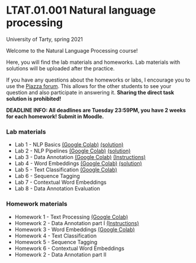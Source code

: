 # LTAT.01.001 Natural language processing 

University of Tarty, spring 2021

Welcome to the Natural Language Processing course!

Here, you will find the lab materials and homeworks. Lab materials with solutions will be uploaded after the practice.

If you have any questions about the homeworks or labs, I encourage you to use the [Piazza forum](https://www.piazza.com/ut.ee/spring2021/ltat01001/home). 
This allows for the other students to see your question and also participate in answering it. 
**Sharing the direct task solution is prohibited!**

**DEADLINE INFO: All deadlines are Tuesday 23:59PM, you have 2 weeks for each homework! Submit in Moodle.**
### Lab materials 

* Lab 1 - NLP Basics [(Google Colab)](https://colab.research.google.com/drive/1-kpy_r67B_ZySzy-kWLHAjvCHfT84GfH?usp=sharing) [(solution)](https://colab.research.google.com/drive/1lePTqdYY1GxshBqbXvJfNr_EgYRKfnQI?usp=sharing)
* Lab 2 - NLP Pipelines [(Google Colab)](https://colab.research.google.com/drive/11mul8HPIeEH6mBtisrdYBY6Uk4y1vlSd?usp=sharing) [(solution)](https://colab.research.google.com/drive/12BGVvkwBFXMFDoPlEfVLisL2HU0punct?usp=sharing)
* Lab 3 - Data Annotation [(Google Colab)](https://colab.research.google.com/drive/1MOZOKGTKKwCqrmErirwWFj4B3XXUQnMo?usp=sharing) [(Instructions)](https://docs.google.com/document/d/1rvOOXqsj0vPybNLmH8Q5k-8UsbCg1mtbYeeNXcIPhiM/edit?usp=sharing)
* Lab 4 - Word Embeddings [(Google Colab)](https://colab.research.google.com/drive/1QU6PwADG1D1WaVZtmQs2QupdtSApBumZ?usp=sharing) [(solution)](https://colab.research.google.com/drive/1VOALMaxfOS_UFz089lVb2kvFK3AVsL_s?usp=sharing)
* Lab 5 - Text Classification [(Google Colab)](https://colab.research.google.com/drive/1jO8YnmzwPYy3gg-xzrztO-vn6X2nyKq5?usp=sharing)
* Lab 6 - Sequence Tagging 
* Lab 7 - Contextual Word Embeddings
* Lab 8 - Data Annotation Evaluation


### Homework materials

* Homework 1 - Text Processing [(Google Colab)](https://colab.research.google.com/drive/1aG46syMfyG7yW8gnE2leQE0lwJHRc80z?usp=sharing)
* Homework 2 - Data Annotation part I [(Instructions)](https://docs.google.com/document/d/1rvOOXqsj0vPybNLmH8Q5k-8UsbCg1mtbYeeNXcIPhiM/edit?usp=sharing)
* Homework 3 - Word Embeddings [(Google Colab)](https://colab.research.google.com/drive/1dT_xVwb119wYzhWbKmlz2Vre9BwyMQIN?usp=sharing)
* Homework 4 - Text Classification
* Homework 5 - Sequence Tagging 
* Homework 6 - Contextual Word Embeddings
* Homework 2 - Data Annotation part II
